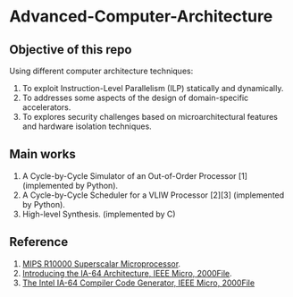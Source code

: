 # Advanced-Computer-Architecture

## Objective of this repo
Using different computer architecture techniques:
1. To exploit Instruction-Level Parallelism (ILP) statically and dynamically. 
1. To addresses some aspects of the design of domain-specific accelerators. 
1. To explores security challenges based on microarchitectural features and hardware isolation techniques.

## Main works
1. A Cycle-by-Cycle Simulator of an Out-of-Order Processor [1] (implemented by Python).
2. A Cycle-by-Cycle Scheduler for a VLIW Processor [2][3] (implemented by Python).
3. High-level Synthesis. (implemented by C)

## Reference
1. [MIPS R10000 Superscalar Microprocessor](https://ieeexplore.ieee.org/stamp/stamp.jsp?tp=&arnumber=491460).
2. [Introducing the IA-64 Architecture, IEEE Micro, 2000File](https://www.semanticscholar.org/paper/Introducing-the-IA-64-Architecture-Huck-Morris/15c071b8baf24a9c88d01162d6cd241e951406aa).
3. [The Intel IA-64 Compiler Code Generator, IEEE Micro, 2000File](http://www.cs.virginia.edu/~skadron/cs854_uproc_survey/spring_2001/cs854/m5044.pdf)
